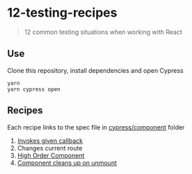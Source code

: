 # 12-testing-recipes

> 12 common testing situations when working with React

## Use

Clone this repository, install dependencies and open Cypress

```
yarn
yarn cypress open
```

## Recipes

Each recipe links to the spec file in [cypress/component](cypress/component) folder

1. [Invokes given callback](cypress/component/1-invoke-callback.js)
2. Changes current route
3. [High Order Component](cypress/component/3-hoc.js)
4. [Component cleans up on unmount](cypress/component/4-unmount.js)
